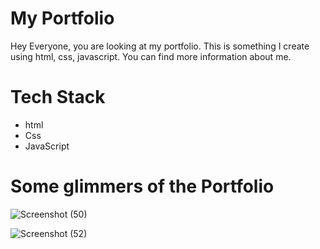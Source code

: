 # My Portfolio

Hey Everyone, you are looking at my portfolio. This is something I create using html, css, javascript.
You can find more information about me.

# Tech Stack
- html
- Css
- JavaScript

# Some glimmers of the Portfolio


![Screenshot (50)](https://user-images.githubusercontent.com/102024693/192650938-9f78867f-f04f-4c74-bed3-f2c7ce70f28f.png)

![Screenshot (52)](https://user-images.githubusercontent.com/102024693/192650926-b8373154-5c56-41f9-9697-936cf99c1d99.png)


